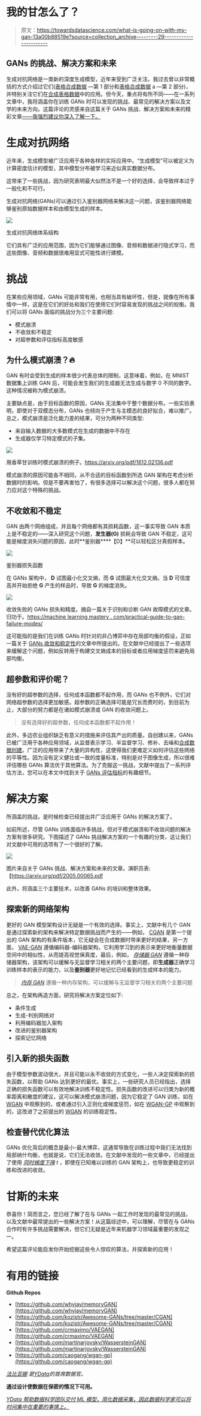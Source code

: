 # 我的甘怎么了？

> 原文：<https://towardsdatascience.com/what-is-going-on-with-my-gan-13a00b88519e?source=collection_archive---------29----------------------->

## GANs 的挑战、解决方案和未来

生成对抗网络是一类新的深度生成模型，近年来受到广泛关注。我过去曾以非常概括的方式介绍过它们([表格合成数据](https://medium.com/ydata-ai/generating-synthetic-tabular-data-with-gans-part-1-866705a77302?source=friends_link&sk=beee724f8445a7f9ed66aaf41660325c) —第 1 部分和[表格合成数据](https://medium.com/ydata-ai/generating-synthetic-tabular-data-with-gans-part-1-866705a77302?source=friends_link&sk=beee724f8445a7f9ed66aaf41660325c) a —第 2 部分)，并特别关注它们在[合成表格数据](https://ydata.ai/?utm_source=medium&utm_medium=signature&utm_campaign=blog)中的应用。但今天，重点将有所不同——在一系列文章中，我将涵盖你在训练 GANs 时可以发现的挑战、最常见的解决方案以及文学的未来方向。这篇评论的灵感来自这篇关于 GANs 挑战、解决方案和未来的精彩文章[——我强烈建议你深入了解一下。](https://arxiv.org/pdf/2005.00065.pdf)

# 生成对抗网络

近年来，生成模型被广泛应用于各种各样的实际应用中。“生成模型”可以被定义为计算密度估计的模型，其中模型分布被学习来近似真实数据分布。

这带来了一些挑战，因为研究表明最大似然法不是一个好的选择，会导致样本过于一般化和不可行。

生成对抗网络(GANs)可以通过引入鉴别器网络来解决这一问题，该鉴别器网络能够鉴别原始数据样本和由模型生成的样本。

![](img/2c56eb65fd86137dd352e1a28ee8c80d.png)

生成对抗网络体系结构

它们具有广泛的应用范围，因为它们能够通过图像、音频和数据进行隐式学习，而这些图像、音频和数据很难用显式可能性进行建模。

# 挑战

在某些应用领域，GANs 可能非常有用，也相当具有破坏性，但是，就像在所有事情中一样，这是在它们的好处和我们在使用它们时容易发现的挑战之间的权衡。我们可以将 GANs 面临的挑战分为三个主要问题:

*   模式崩溃
*   不收敛和不稳定
*   对超参数和评估指标高度敏感

## 为什么模式崩溃？🔥

GAN 有时会受到生成的样本很少代表总体的限制，这意味着，例如，在 MNIST 数据集上训练 GAN 后，可能会发生我们的生成器无法生成与数字 0 不同的数字。这种情况被称为模式崩溃。

主要缺点是，由于目标函数的原因，GANs 无法集中于整个数据分布。一些实验表明，即使对于双模态分布，GANs 也倾向于产生与主模态的良好拟合，难以推广。总之，模式崩溃是泛化能力差的结果，可分为两种不同类型:

*   来自输入数据的大多数模式在生成的数据中不存在
*   生成器仅学习特定模式的子集。

![](img/d497791b529487f4a5c66553704da5fb.png)

用香草甘训练时模式崩溃的例子。https://arxiv.org/pdf/1612.02136.pdf

模式崩溃的原因可能各不相同，从不合适的目标函数到所选 GAN 架构在考虑分析数据时的影响。但是不要再害怕了，有很多选择可以解决这个问题，很多人都在努力应对这个特殊的挑战。

## 不收敛和不稳定

GAN 由两个网络组成，并且每个网络都有其损耗函数，这一事实导致 GAN 本质上是不稳定的——深入研究这个问题，**发生器(G)** 损耗会导致 GAN 不稳定，这可能是梯度消失问题的原因，此时**鉴别器****【D】**可以轻松区分真假样本。

![](img/bddd49a1669a4312c6c96e8dded808fa.png)

鉴别器损失函数

在 GANs 架构中， **D** 试图最小化交叉熵，而 **G** 试图最大化交叉熵。当 **D** 可信度高并开始拒绝 **G** 产生的样品时，导致 **G** 的梯度消失。

![](img/b78d9b26382ad2e8fd9ed5ce7eb8aab0.png)

收敛失败的 GANs 损失和精度。摘自一篇关于识别和诊断 GAN 故障模式的文章。归功于。[https://machine learning mastery . com/practical-guide-to-gan-failure-modes/](https://machinelearningmastery.com/practical-guide-to-gan-failure-modes/)

这可能指的是我们在训练 GANs 时针对的非凸博弈中存在局部均衡的假设，正如一篇关于 [GANs 收敛和稳定性](https://arxiv.org/pdf/1705.07215.pdf)的文章中所提出的。在文献中已经提出了一些选项来缓解这个问题，例如反转用于构建交叉熵成本的目标或者应用梯度惩罚来避免局部均衡。

## 超参数和评价呢？

没有好的超参数的选择，任何成本函数都不起作用，而 GANs 也不例外，它们对网络超参数的选择更加敏感。超参数的正确选择可能是冗长而费时的，到目前为止，大部分的努力都是在诸如模式崩溃或 GAN 的收敛问题上。

> 没有选择好的超参数，任何成本函数都不起作用！

此外，多边农业组织缺乏有意义的措施来评估其产出的质量。自创建以来，GANs 已被广泛用于各种应用领域，从监督表示学习、半监督学习、修补、去噪和[合成数据创建](https://ydata.ai/?utm_source=medium&utm_medium=signature&utm_campaign=blog)。广泛的应用带来了大量的异构性，这使得我们更难定义如何评估这些网络的平等性。因为没有定义健壮或一致的度量标准，特别是对于图像生成，所以很难评估哪些 GANs 算法优于其他算法。为了克服这一挑战，文献中提出了一系列评估方法，您可以在本文中找到关于 [GANs 评估指标](https://www.researchgate.net/publication/337876790_AN_ANALYSIS_OF_EVALUATION_METRICS_OF_GANS)的有趣细节。

# 解决方案

所涵盖的挑战，是时候检查已经提出并广泛应用于 GANs 的解决方案了。

如前所述，尽管 GANs 训练面临许多挑战，但对于模式崩溃和不收敛问题的解决方案有很多研究。下图描述了 GANs 挑战解决方案的一个有趣的分类，这让我们对文献中可用的选项有了一个很好的了解。

![](img/3e5eb8ac549178e7be25417a7a65800f.png)

图片来自关于 GANs 挑战、解决方案和未来的文章。演职员表:【https://arxiv.org/pdf/2005.00065.pdf 

此外，将涵盖三个主要技术，以改善 GANs 的培训和整体效果。

## 探索新的网络架构

更好的 GAN 模型架构设计无疑是一个有效的选择。事实上，文献中有几个 GAN 是通过探索新的架构来解决特定数据挑战而产生的——例如， [CGAN](https://arxiv.org/abs/1411.1784) 是第一个提出的 GAN 架构的有条件版本，它无疑会在合成数据时带来更好的结果，另一方面， [VAE-GAN](https://arxiv.org/abs/1512.09300) 遵循编码器-编码器架构，它利用学习到的表示来更好地衡量数据空间中的相似性，从而提高视觉保真度，最后，例如， [*存储器 GAN*](https://arxiv.org/pdf/1803.01500.pdf) 遵循一种存储器架构，该架构可以缓解与无监督学习相关的两个主要问题，即**生成器**正确学习训练样本的表示的能力，以及**鉴别器**更好地记忆已经看到的生成样本的能力。

> [*内存 GAN*](https://arxiv.org/pdf/1803.01500.pdf) 遵循一种内存架构，可以缓解与无监督学习相关的两个主要问题

总之，在架构再造方面，研究将解决方案定位如下:

*   条件生成
*   生成-判别网络对
*   利用编码器加入架构
*   改进的鉴别器架构
*   探索记忆网络

## 引入新的损失函数

由于模型参数波动很大，并且可能以永不收敛的方式变化，一些人决定探索新的损失函数，以帮助 GANs 达到更好的最优。事实上，一些研究人员已经指出，选择正确的损失函数可以有效地解决训练不稳定性。损失函数的改进可以归类为新的概率距离和散度的建议，这可以解决模式崩溃问题，因为它稳定了 GAN 训练，如在 [WGAN](https://arxiv.org/abs/1701.07875) 中观察到的，或者通过引入正则化或梯度惩罚，如在 [WGAN-GP](https://arxiv.org/pdf/1704.00028.pdf) 中观察到的，这改进了之前提出的 [WGAN](https://arxiv.org/abs/1701.07875) 的训练稳定性。

## 检查替代优化算法

GANs 优化背后的概念是最小-最大博弈，这通常导致在训练过程中我们无法找到局部纳什均衡，也就是说，它们无法收敛。在文献中发现的一些文章中，已经提出了使用 [*同时梯度下降*](https://arxiv.org/pdf/1705.10461.pdf) *t* ，即使在已知难以训练的 GAN 架构上，也导致更稳定的训练和改进的收敛。

# 甘斯的未来

恭喜你！简而言之，您已经了解了在与 GANs 一起工作时发现的最常见的挑战，以及文献中最常提出的一些解决方案！从这篇综述中，可以理解，尽管在与 GANs 合作时有许多挑战需要解决，但它们无疑是近年来机器学习领域最重要的发现之一。

希望这篇评论能启发你开始挖掘这些令人惊叹的算法，并探索新的应用！

# 有用的链接

**Github Repos**

*   [https://github.com/whyjay/memoryGAN](https://github.com/whyjay/memoryGAN)
*   [https://github.com/kozistr/Awesome-GANs/tree/master/CGAN](https://github.com/kozistr/Awesome-GANs/tree/master/CGAN)
*   [https://github.com/crmaximo/VAEGAN](https://github.com/crmaximo/VAEGAN)
*   [https://github.com/martinarjovsky/WassersteinGAN](https://github.com/martinarjovsky/WassersteinGAN)
*   [https://github.com/caogang/wgan-gp](https://github.com/caogang/wgan-gp)

[*法比亚娜*](https://www.linkedin.com/in/fabiana-clemente/) *是*[*YData*](https://ydata.ai/?utm_source=medium&utm_medium=signature&utm_campaign=blog)*的首席数据官。*

**通过设计使数据在保密的情况下可用。**

[*YData 帮助数据科学团队交付 ML 模型，简化数据采集，因此数据科学家可以将时间集中在重要的事情上。*](https://ydata.ai/?utm_source=medium&utm_medium=signature&utm_campaign=blog)